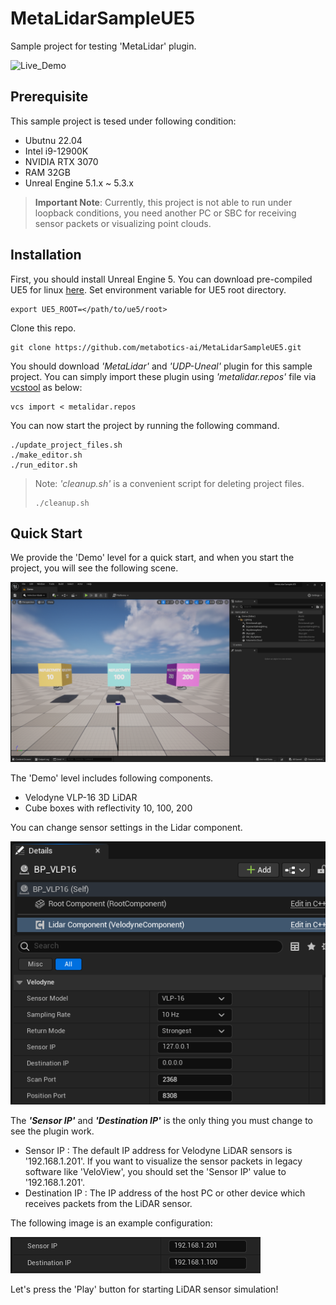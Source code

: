 # MetaLidarSampleUE5
Sample project for testing 'MetaLidar' plugin.

![Live_Demo](Images/demo_velodyne_live.gif)

## Prerequisite
This sample project is tesed under following condition:
- Ubutnu 22.04
- Intel i9-12900K
- NVIDIA RTX 3070
- RAM 32GB
- Unreal Engine 5.1.x ~ 5.3.x

> **Important Note**: Currently, this project is not able to run under loopback conditions, you need another PC or SBC for receiving sensor packets or visualizing point clouds.

## Installation
First, you should install Unreal Engine 5. You can download pre-compiled UE5 for linux [here](https://www.unrealengine.com/en-US/linux). Set environment variable for UE5 root directory.
```
export UE5_ROOT=</path/to/ue5/root>
```
Clone this repo.
```
git clone https://github.com/metabotics-ai/MetaLidarSampleUE5.git
```
You should download *'MetaLidar'* and *'UDP-Uneal'* plugin for this sample project. You can simply import these plugin using *'metalidar.repos'* file via [vcstool](https://pypi.org/project/vcstool/) as below:
```
vcs import < metalidar.repos
```


You can now start the project by running the following command.
```
./update_project_files.sh
./make_editor.sh
./run_editor.sh
```
> Note: *'cleanup.sh'* is a convenient script for deleting project files.
> ```
> ./cleanup.sh
> ```

## Quick Start
We provide the 'Demo' level for a quick start, and when you start the project, you will see the following scene.

![Demo Level](Images/demo_level.png)

The 'Demo' level includes following components.
- Velodyne VLP-16 3D LiDAR
- Cube boxes with reflectivity 10, 100, 200

You can change sensor settings in the Lidar component.

![VelodyneConfiguration](Images/velodyne_component_default.png)

The ***'Sensor IP'*** and ***'Destination IP'*** is the only thing you must change to see the plugin work.
- Sensor IP : The default IP address for Velodyne LiDAR sensors is '192.168.1.201'. If you want to visualize the sensor packets in legacy software like 'VeloView', you should set the 'Sensor IP' value to '192.168.1.201'.
- Destination IP : The IP address of the host PC or other device which receives packets from the LiDAR sensor.

The following image is an example configuration:

![IP_Configure](Images/change_ip_value.png)

Let's press the 'Play' button for starting LiDAR sensor simulation!